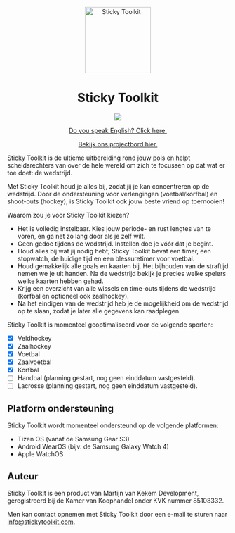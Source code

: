 <p align="center">
  <a href="https://www.stickytoolkit.com/">
    <img alt="Sticky Toolkit" src="https://www.stickytoolkit.com/assets/icon/android-icon-192x192.png?v=1.1.0" width="150"/>
  </a>
</p>
<h1 align="center">Sticky Toolkit</h1>

<p align="center">
  <a href="https://www.stickytoolkit.com/discord" title="Discord">
    <img src="https://img.shields.io/discord/930723136071159839">
  </a>
</p>

<p align="center">
  <a href="README-NL.md">Do you speak English? Click here.</a>
</p>

<p align="center">
  <a target="_blank" href="https://github.com/orgs/StickyToolkit/projects/1">Bekijk ons projectbord hier.</a>
</p>

Sticky Toolkit is de ultieme uitbereiding rond jouw pols en helpt scheidsrechters van over de hele wereld om zich te focussen op dat wat er toe doet: de wedstrijd.

Met Sticky Toolkit houd je alles bij, zodat jij je kan concentreren op de wedstrijd. Door de ondersteuning voor verlengingen (voetbal/korfbal) en shoot-outs (hockey), is Sticky Toolkit ook jouw beste vriend op toernooien!

Waarom zou je voor Sticky Toolkit kiezen?
* Het is volledig instelbaar. Kies jouw periode- en rust lengtes van te voren, en ga net zo lang door als je zelf wilt.
* Geen gedoe tijdens de wedstrijd. Instellen doe je vóór dat je begint.
* Houd alles bij wat jij nodig hebt; Sticky Toolkit bevat een timer, een stopwatch, de huidige tijd en een blessuretimer voor voetbal.
* Houd gemakkelijk alle goals en kaarten bij. Het bijhouden van de straftijd nemen we je uit handen. Na de wedstrijd bekijk je precies welke spelers welke kaarten hebben gehad.
* Krijg een overzicht van alle wissels en time-outs tijdens de wedstrijd (korfbal en optioneel ook zaalhockey).
* Na het eindigen van de wedstrijd heb je de mogelijkheid om de wedstrijd op te slaan, zodat je later alle gegevens kan raadplegen.

Sticky Toolkit is momenteel geoptimaliseerd voor de volgende sporten:
  - [x] Veldhockey
  - [x] Zaalhockey
  - [x] Voetbal
  - [x] Zaalvoetbal
  - [x] Korfbal
  - [ ] Handbal (planning gestart, nog geen einddatum vastgesteld).
  - [ ] Lacrosse (planning gestart, nog geen einddatum vastgesteld).

## Platform ondersteuning
Sticky Toolkit wordt momenteel ondersteund op de volgende platformen:
* Tizen OS (vanaf de Samsung Gear S3)
* Android WearOS (bijv. de Samsung Galaxy Watch 4)
* Apple WatchOS

## Auteur
Sticky Toolkit is een product van Martijn van Kekem Development, geregistreerd bij de Kamer van Koophandel onder KVK nummer 85108332.

Men kan contact opnemen met Sticky Toolkit door een e-mail te sturen naar info@stickytoolkit.com.

